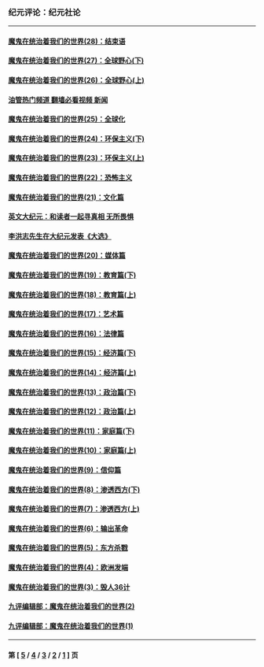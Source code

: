 ### 纪元评论：纪元社论
---
#### [魔鬼在统治着我们的世界(28)：结束语](../../pages/nsc422/n10936246.md?02260330) 
#### [魔鬼在统治着我们的世界(27)：全球野心(下)](../../pages/nsc422/n10928319.md?02260330) 
#### [魔鬼在统治着我们的世界(26)：全球野心(上)](../../pages/nsc422/n10900318.md?02260330) 
#### [油管热门频道 翻墙必看视频 新闻](ok?02260330)
#### [魔鬼在统治着我们的世界(25)：全球化](../../pages/nsc422/n10788205.md?02260330) 
#### [魔鬼在统治着我们的世界(24)：环保主义(下)](../../pages/nsc422/n10695307.md?02260330) 
#### [魔鬼在统治着我们的世界(23)：环保主义(上)](../../pages/nsc422/n10688613.md?02260330) 
#### [魔鬼在统治着我们的世界(22)：恐怖主义](../../pages/nsc422/n10614727.md?02260330) 
#### [魔鬼在统治着我们的世界(21)：文化篇](../../pages/nsc422/n10597706.md?02260330) 
#### [英文大纪元：和读者一起寻真相 无所畏惧](../../pages/nsc422/n12542027.md?02260330) 
#### [李洪志先生在大纪元发表《大选》](../../pages/nsc422/n12534746.md?02260330) 
#### [魔鬼在统治着我们的世界(20)：媒体篇](../../pages/nsc422/n10586579.md?02260330) 
#### [魔鬼在统治着我们的世界(19)：教育篇(下)](../../pages/nsc422/n10564808.md?02260330) 
#### [魔鬼在统治着我们的世界(18)：教育篇(上)](../../pages/nsc422/n10526970.md?02260330) 
#### [魔鬼在统治着我们的世界(17)：艺术篇](../../pages/nsc422/n10499093.md?02260330) 
#### [魔鬼在统治着我们的世界(16)：法律篇](../../pages/nsc422/n10485969.md?02260330) 
#### [魔鬼在统治着我们的世界(15)：经济篇(下)](../../pages/nsc422/n10469975.md?02260330) 
#### [魔鬼在统治着我们的世界(14)：经济篇(上)](../../pages/nsc422/n10457370.md?02260330) 
#### [魔鬼在统治着我们的世界(13)：政治篇(下)](../../pages/nsc422/n10448270.md?02260330) 
#### [魔鬼在统治着我们的世界(12)：政治篇(上)](../../pages/nsc422/n10444576.md?02260330) 
#### [魔鬼在统治着我们的世界(11)：家庭篇(下)](../../pages/nsc422/n10440961.md?02260330) 
#### [魔鬼在统治着我们的世界(10)：家庭篇(上)](../../pages/nsc422/n10435448.md?02260330) 
#### [魔鬼在统治着我们的世界(9)：信仰篇](../../pages/nsc422/n10432159.md?02260330) 
#### [魔鬼在统治着我们的世界(8)：渗透西方(下)](../../pages/nsc422/n10429603.md?02260330) 
#### [魔鬼在统治着我们的世界(7)：渗透西方(上)](../../pages/nsc422/n10426013.md?02260330) 
#### [魔鬼在统治着我们的世界(6)：输出革命](../../pages/nsc422/n10421536.md?02260330) 
#### [魔鬼在统治着我们的世界(5)：东方杀戮](../../pages/nsc422/n10417707.md?02260330) 
#### [魔鬼在统治着我们的世界(4)：欧洲发端](../../pages/nsc422/n10414890.md?02260330) 
#### [魔鬼在统治着我们的世界(3)：毁人36计](../../pages/nsc422/n10411583.md?02260330) 
#### [九评编辑部：魔鬼在统治着我们的世界(2)](../../pages/nsc422/n10410036.md?02260330) 
#### [九评编辑部：魔鬼在统治着我们的世界(1)](../../pages/nsc422/n10406825.md?02260330) 

---
#### 第 [ [5](./5.md?02260330) / [4](./4.md?02260330) / [3](./3.md?02260330) / [2](./2.md?02260330) / [1](./1.md?02260330) ] 页
